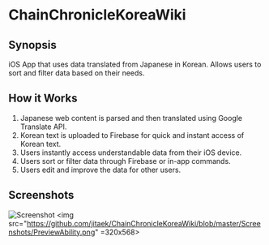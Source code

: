 # ChainChronicleKoreaWiki

## Synopsis
iOS App that uses data translated from Japanese in Korean.
Allows users to sort and filter data based on their needs.


## How it Works
1. Japanese web content is parsed and then translated using Google Translate API.
2. Korean text is uploaded to Firebase for quick and instant access of Korean text.
3. Users instantly access understandable data from their iOS device.
4. Users sort or filter data through Firebase or in-app commands. 
5. Users edit and improve the data for other users.

## Screenshots
![Screenshot](https://github.com/jitaek/ChainChronicleKoreaWiki/blob/master/Screenshots/PreviewAbility.png=320x568)
<img src="https://github.com/jitaek/ChainChronicleKoreaWiki/blob/master/Screenshots/PreviewAbility.png" =320x568>
